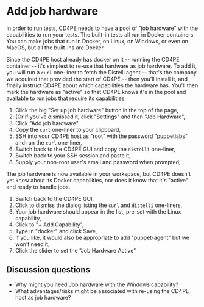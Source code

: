 # Add job hardware

In order to run tests, CD4PE needs to have a pool of "job hardware" with the capabilities to run your tests.  The built-in tests all run in Docker containers.  You can make jobs that run in Docker, on Linux, on Windows, or even on MacOS, but all the built-ins are Docker.

Since the CD4PE host already has docker on it -- running the CD4PE container -- it's simplest to re-use that hardware as job hardware.  To add it, you will run a `curl` one-liner to fetch the Distelli agent -- that's the company we acquired that provided the start of CD4PE -- then you'll install it, and finally instruct CD4PE about which capabilities the hardware has.  You'll then mark the hardware as "active" so that CD4PE knows it's in the pool and available to run jobs that require its capabilities.

1. Click the big "Set up job hardware" button in the top of the page,
  1. (Or if you've dismissed it, click "Settings" and then "Job Hardware",
1. Click "Add job hardware"
1. Copy the `curl` one-liner to your clipboard,
1. SSH into your CD4PE host as "root" with the password "puppetlabs" and run the `curl` one-liner,
1. Switch back to the CD4PE GUI and copy the `distelli` one-liner,
1. Switch back to your SSH session and paste it,
1. Supply your non-root user's email and password when prompted,

The job hardware is now available in your workspace, but CD4PE doesn't yet know about its Docker capabilities, nor does it know that it's "active" and ready to handle jobs.

1. Switch back to the CD4PE GUI,
1. Click to dismiss the dialog listing the `curl` and `distelli` one-liners,
1. Your job hardware should appear in the list, pre-set with the Linux capability,
1. Click to "+ Add Capability",
1. Type in "docker" and click Save,
  1. If you like, it would also be appropriate to add "puppet-agent" but we won't need it,
1. Click the slider to set the "Job Hardware Active"

## Discussion questions

* Why might you need Job hardware with the Windows capability?
* What advantages/risks might be associated with re-using the CD4PE host as job hardware?
